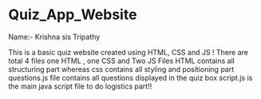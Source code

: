 # Quiz_App_Website 
Name:- Krishna sis Tripathy


This is a basic quiz website created using HTML, CSS and JS !
There are total 4 files one HTML , one CSS and Two JS Files
HTML contains all structuring part 
whereas css contains all styling and positioning part
questions.js file contains all questions displayed in the quiz box
script.js is the main java script file to do logistics part!!
